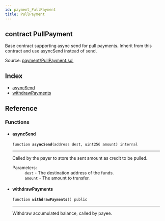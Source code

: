 ```yaml
---
id: payment_PullPayment
title: PullPayment
---
```


<div class="contract-doc"><div class="contract"><h2 class="contract-header"><span class="contract-kind">contract</span> PullPayment</h2><p class="description">Base contract supporting async send for pull payments. Inherit from this contract and use asyncSend instead of send.</p><div class="source">Source: <a href="https://github.com/OpenZeppelin/zeppelin-solidity/blob/v1.7.0/contracts/payment/PullPayment.sol" target="_blank">payment/PullPayment.sol</a></div></div><div class="index"><h2>Index</h2><ul><li><a href="payment_PullPayment.html#asyncSend">asyncSend</a></li><li><a href="payment_PullPayment.html#withdrawPayments">withdrawPayments</a></li></ul></div><div class="reference"><h2>Reference</h2><div class="functions"><h3>Functions</h3><ul><li><div class="item function"><span id="asyncSend" class="anchor-marker"></span><h4 class="name">asyncSend</h4><div class="body"><code class="signature">function <strong>asyncSend</strong><span>(address dest, uint256 amount) </span><span>internal </span></code><hr/><div class="description"><p>Called by the payer to store the sent amount as credit to be pulled.</p></div><dl><dt><span class="label-parameters">Parameters:</span></dt><dd><div><code>dest</code> - The destination address of the funds.</div><div><code>amount</code> - The amount to transfer.</div></dd></dl></div></div></li><li><div class="item function"><span id="withdrawPayments" class="anchor-marker"></span><h4 class="name">withdrawPayments</h4><div class="body"><code class="signature">function <strong>withdrawPayments</strong><span>() </span><span>public </span></code><hr/><div class="description"><p>Withdraw accumulated balance, called by payee.</p></div></div></div></li></ul></div></div></div>
